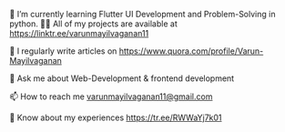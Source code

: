 🌱 I’m currently learning Flutter UI Development and Problem-Solving in python.
👨‍💻 All of my projects are available at https://linktr.ee/varunmayilvaganan11

📝 I regularly write articles on https://www.quora.com/profile/Varun-Mayilvaganan

💬 Ask me about Web-Development & frontend development

📫 How to reach me varunmayilvaganan11@gmail.com

📄 Know about my experiences https://tr.ee/RWWaYj7k01

